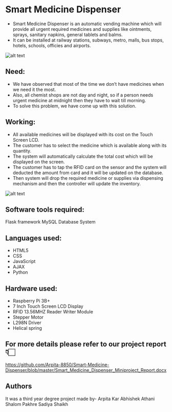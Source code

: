 # Smart Medicine Dispenser
- Smart Medicine Dispenser is an automatic vending machine which will provide all urgent required medicines and supplies like ointments, sprays, sanitary napkins, general tablets and balms.
- It can be installed at railway stations, subways, metro, malls, bus stops, hotels, schools, officies and airports.

![alt text](https://github.com/Arpita-8850/Smart-Medicine-Dispenser/master/photo.png)

## Need:  
- We have observed that most of the time we don’t have medicines when we need it the most. 
- Also, all chemist shops are not day and night, so if a person needs urgent medicine at midnight then they have to wait till morning.
- To solve this problem, we have come up with this solution.


## Working:
- All available medicines will be displayed with its cost on the Touch Screen LCD.
- The customer has to select the medicine which is available along with its quantity.
- The system will automatically calculate the total cost which will be displayed on the screen.
- The customer has to tap the RFID card on the sensor and the system will deducted the amount from card and it will be updated on the database. 
- Then system will drop the required medicine or supplies via dispensing mechanism and then the controller will update the inventory.

![alt text](https://github.com/Arpita-8850/Smart-Medicine-Dispenser/master/photo1.png)

## Software tools required:
Flask framework
MySQL Database System

## Languages used:
- HTML5
- CSS
- JavaScript
- AJAX
- Python

## Hardware used:
- Raspberry Pi 3B+
- 7 Inch Touch Screen LCD Display
- RFID 13.56MHZ Reader Writer Module
- Stepper Motor
- L298N Driver
- Helical spring

## For more details please refer to our project report👇🏻
https://github.com/Arpita-8850/Smart-Medicine-Dispenser/blob/master/Smart_Medicine_Dispenser_Miniproject_Report.docx

## Authors
It was a third year degree project made by-
Arpita Kar
Abhishek Athani
Shalom Pakhre
Sadiya Shaikh